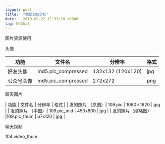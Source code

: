 ```yaml
---
layout: post
title:  "微信iOS分析"
date:   2019-08-22 11:33:10 +0800
tag: WeChat
---
```



图片资源使用


头像


| 功能 | 文件名 | 分辨率  | 格式 |
| ---- |  ---- | --- | ---- |
| 好友头像 | md5.pic_compressed | 132x132 (120x120) | jpg |
| 公众号头像 | md5.pic_compressed | 272x272 | png |


聊天图片

| 功能 | 文件名 | 分辨率  | 格式 |
| 发的照片 （原图）| 109.pic | 1080 × 1920 | jpg |
| 发的照片 （中图）| 109.pic_mid | 450x800 | jpg |
| 发的照片（缩略图） |109.pic_thum | 67x120 | jpg |


聊天视频


104.video_thum